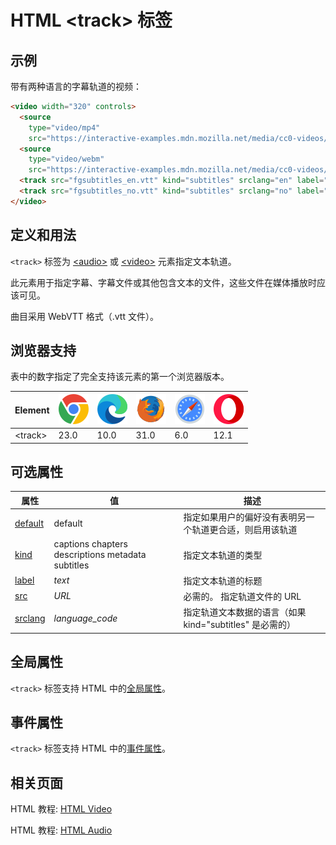 HTML \<track> 标签
===

## 示例

带有两种语言的字幕轨道的视频：

```html idoc:preview:iframe
<video width="320" controls>
  <source
    type="video/mp4"
    src="https://interactive-examples.mdn.mozilla.net/media/cc0-videos/flower.mp4">
  <source
    type="video/webm"
    src="https://interactive-examples.mdn.mozilla.net/media/cc0-videos/flower.webm">
  <track src="fgsubtitles_en.vtt" kind="subtitles" srclang="en" label="English">
  <track src="fgsubtitles_no.vtt" kind="subtitles" srclang="no" label="Norwegian">
</video>
```

## 定义和用法

`<track>` 标签为 [\<audio>](./audio.md) 或 [\<video>](./video.md) 元素指定文本轨道。

此元素用于指定字幕、字幕文件或其他包含文本的文件，这些文件在媒体播放时应该可见。

曲目采用 WebVTT 格式（.vtt 文件）。

## 浏览器支持

表中的数字指定了完全支持该元素的第一个浏览器版本。

| Element | ![chrome][1] | ![edge][2] | ![firefox][3] | ![safari][4] | ![opera][5] |
| ------- | --- | --- | --- | --- | --- |
| \<track> | 23.0 | 10.0 | 31.0 | 6.0 | 12.1 |

## 可选属性

| 属性 | 值 | 描述 |
| ---- | ---- | ---- |
| [default](./track_default.md) | default                                           | 指定如果用户的偏好没有表明另一个轨道更合适，则启用该轨道 |
| [kind](./track_kind.md)       | captions chapters descriptions metadata subtitles | 指定文本轨道的类型 |
| [label](./track_label.md)     | *text*                                            | 指定文本轨道的标题 |
| [src](./track_src.md)         | *URL*                                             | 必需的。 指定轨道文件的 URL |
| [srclang](./track_srclang.md) | *language\_code*                                  | 指定轨道文本数据的语言（如果 kind="subtitles" 是必需的） |

## 全局属性

`<track>` 标签支持 HTML 中的[全局属性](../reference/standardattributes.md)。

## 事件属性

`<track>` 标签支持 HTML 中的[事件属性](../reference/eventattributes.md)。

## 相关页面

HTML 教程: [HTML Video](../tutorial/video.md)

HTML 教程: [HTML Audio](../tutorial/audio.md)

[1]: ../assets/chrome.svg
[2]: ../assets/edge.svg
[3]: ../assets/firefox.svg
[4]: ../assets/safari.svg
[5]: ../assets/opera.svg